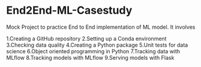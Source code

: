 # End2End-ML-Casestudy
Mock Project to practice End to End implementation of ML model. It involves

1.Creating a GitHub repository
2.Setting up a Conda environment
3.Checking data quality
4.Creating a Python package
5.Unit tests for data science
6.Object oriented programming in Python
7.Tracking data with MLflow
8.Tracking models with MLflow
9.Serving models with Flask